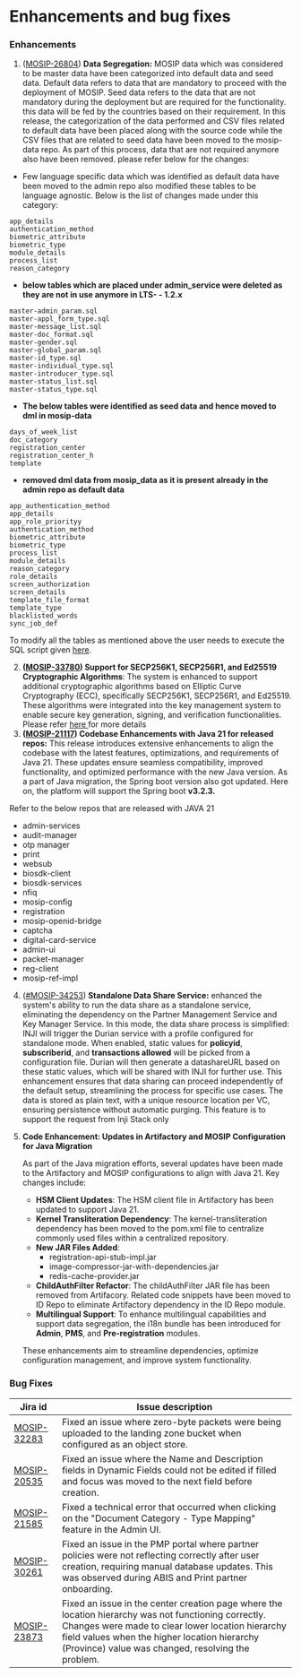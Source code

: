 # Enhancements and bug fixes

### **Enhancements**

1. ([MOSIP-26804](https://mosip.atlassian.net/browse/MOSIP-26804)) **Data Segregation:** MOSIP data which was considered to be master data have been categorized into default data and seed data. Default data refers to data that are mandatory to proceed with the deployment of MOSIP. Seed data refers to the data that are not mandatory during the deployment but are required for the functionality. this data will be fed by the countries based on their requirement. In this release, the categorization of the data performed and CSV files related to default data have been placed along with the source code while the CSV files that are related to seed data have been moved to the mosip-data repo. As part of this process, data that are not required anymore also have been removed. please refer below for the changes:

* Few language specific data which was identified as default data have been moved to the admin repo also modified these tables to be language agnostic. Below is the list of changes made under this category:

```
app_details
authentication_method
biometric_attribute
biometric_type
module_details
process_list
reason_category
```

* **below tables which are placed under admin\_service were deleted as they are not in use anymore in LTS- - 1.2.x**

```
master-admin_param.sql
master-appl_form_type.sql
master-message_list.sql
master-doc_format.sql
master-gender.sql
master-global_param.sql
master-id_type.sql
master-individual_type.sql
master-introducer_type.sql
master-status_list.sql
master-status_type.sql
```

* **The below tables were identified as seed data and hence moved to dml in mosip-data**

```
days_of_week_list
doc_category
registration_center
registration_center_h
template
```

* **removed dml data from mosip\_data as it is present already in the admin repo as default data**

```
app_authentication_method
app_details
app_role_priorityy
authentication_method
biometric_attribute
biometric_type
process_list
module_details
reason_category
role_details
screen_authorization
screen_details
template_file_format
template_type
blacklisted_words
sync_job_def
```

To modify all the tables as mentioned above the user needs to execute the SQL script given [here](https://github.com/mosip/admin-services/blob/release-1.3.x/db_scripts/mosip_master/default_data_cleanup/cleanup.sql).

2. **(**[**MOSIP-33780**](https://mosip.atlassian.net/browse/MOSIP-33780)**) Support for SECP256K1, SECP256R1, and Ed25519 Cryptographic Algorithms**: The system is enhanced to support additional cryptographic algorithms based on Elliptic Curve Cryptography (ECC), specifically SECP256K1, SECP256R1, and Ed25519. These algorithms were integrated into the key management system to enable secure key generation, signing, and verification functionalities. Please refer [here ](https://docs.mosip.io/1.2.0/modules/keymanager)for more details
3. **(**[**MOSIP-21117**](https://mosip.atlassian.net/browse/MOSIP-21117)**) Codebase Enhancements with Java 21 for released repos:** This release introduces extensive enhancements to align the codebase with the latest features, optimizations, and requirements of Java 21. These updates ensure seamless compatibility, improved functionality, and optimized performance with the new Java version. As a part of Java migration, the Spring boot version also got updated. Here on, the platform will support the Spring boot **v3.2.3.**

Refer to the below repos that are released with JAVA 21&#x20;

* admin-services
* audit-manager
* otp manager
* print
* websub
* biosdk-client
* biosdk-services
* nfiq
* mosip-config
* registration
* mosip-openid-bridge
* captcha
* digital-card-service
* admin-ui
* packet-manager
* reg-client
* mosip-ref-impl

4. ([#MOSIP-34253](https://mosip.atlassian.net/browse/MOSIP-34253)) **Standalone Data Share Service:** enhanced the system's ability to run the data share as a standalone service, eliminating the dependency on the Partner Management Service and Key Manager Service. In this mode, the data share process is simplified: INJI will trigger the Durian service with a profile configured for standalone mode. When enabled, static values for **policyid**, **subscriberid**, and **transactions allowed** will be picked from a configuration file. Durian will then generate a datashareURL based on these static values, which will be shared with INJI for further use. This enhancement ensures that data sharing can proceed independently of the default setup, streamlining the process for specific use cases. The data is stored as plain text, with a unique resource location per VC, ensuring persistence without automatic purging. This feature is to support the request from Inji Stack only
5.  **Code Enhancement: Updates in Artifactory and MOSIP Configuration for Java Migration**

    As part of the Java migration efforts, several updates have been made to the Artifactory and MOSIP configurations to align with Java 21. Key changes include:

    * **HSM Client Updates**: The HSM client file in Artifactory has been updated to support Java 21.
    * **Kernel Transliteration Dependency**: The kernel-transliteration dependency has been moved to the pom.xml file to centralize commonly used files within a centralized repository.
    * **New JAR Files Added**:
      * registration-api-stub-impl.jar
      * image-compressor-jar-with-dependencies.jar
      * redis-cache-provider.jar
    * **ChildAuthFilter Refactor**: The childAuthFilter JAR file has been removed from Artifacory. Related code snippets have been moved to ID Repo to eliminate Artifactory dependency in the ID Repo module.
    * **Multilingual Support**: To enhance multilingual capabilities and support data segregation, the i18n bundle has been introduced for **Admin**, **PMS**, and **Pre-registration** modules.

    These enhancements aim to streamline dependencies, optimize configuration management, and improve system functionality.

### **Bug Fixes**

| Jira id                                                       | Issue description                                                                                                                                                                                                                                                |
| ------------------------------------------------------------- | ---------------------------------------------------------------------------------------------------------------------------------------------------------------------------------------------------------------------------------------------------------------- |
| [MOSIP-32283](https://mosip.atlassian.net/browse/MOSIP-32283) | Fixed an issue where zero-byte packets were being uploaded to the landing zone bucket when configured as an object store.                                                                                                                                        |
| [MOSIP-20535](https://mosip.atlassian.net/browse/MOSIP-20535) | Fixed an issue where the Name and Description fields in Dynamic Fields could not be edited if filled and focus was moved to the next field before creation.                                                                                                      |
| [MOSIP-21585](https://mosip.atlassian.net/browse/MOSIP-21585) | Fixed a technical error that occurred when clicking on the "Document Category - Type Mapping" feature in the Admin UI.                                                                                                                                           |
| [MOSIP-30261](https://mosip.atlassian.net/browse/MOSIP-30261) | Fixed an issue in the PMP portal where partner policies were not reflecting correctly after user creation, requiring manual database updates. This was observed during ABIS and Print partner onboarding.                                                        |
| [MOSIP-23873](https://mosip.atlassian.net/browse/MOSIP-23873) |  Fixed an issue in the center creation page where the location hierarchy was not functioning correctly. Changes were made to clear lower location hierarchy field values when the higher location hierarchy (Province) value was changed, resolving the problem. |
